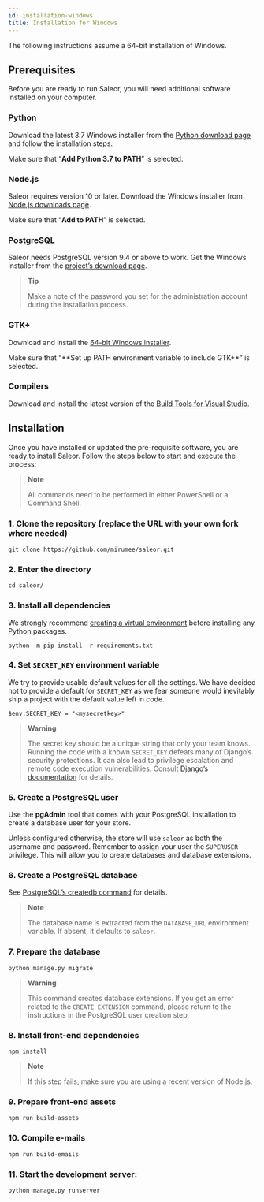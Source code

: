 ```yaml
---
id: installation-windows
title: Installation for Windows
---
```


The following instructions assume a 64-bit installation of Windows.


## Prerequisites

Before you are ready to run Saleor, you will need additional software installed on your computer.


### Python

Download the latest 3.7 Windows installer from the [Python download page](https://www.python.org/downloads/) and follow the installation steps.

Make sure that “**Add Python 3.7 to PATH**” is selected.


### Node.js

Saleor requires version 10 or later. Download the Windows installer from [Node.js downloads page](https://nodejs.org/en/download/).

Make sure that “**Add to PATH**” is selected.


### PostgreSQL

Saleor needs PostgreSQL version 9.4 or above to work. Get the Windows installer from the [project’s download page](https://www.postgresql.org/download/windows/).

> **Tip**
>
> Make a note of the password you set for the administration account during the installation process.



### GTK+

Download and install the [64-bit Windows installer](https://github.com/tschoonj/GTK-for-Windows-Runtime-Environment-Installer).

Make sure that “**Set up PATH environment variable to include GTK+*” is selected.


### Compilers

Download and install the latest version of the [Build Tools for Visual Studio](https://go.microsoft.com/fwlink/?linkid=840931).


## Installation

Once you have installed or updated the pre-requisite software, you are ready to install Saleor. Follow the steps below to start and execute the process:

> **Note**
>
> All commands need to be performed in either PowerShell or a Command Shell.



### 1. Clone the repository (replace the URL with your own fork where needed)

```console
git clone https://github.com/mirumee/saleor.git
```


### 2. Enter the directory

```console
cd saleor/
```


### 3. Install all dependencies

We strongly recommend [creating a virtual environment](https://docs.python.org/3/tutorial/venv.html) before installing any Python packages.

```console
python -m pip install -r requirements.txt
```


### 4. Set `SECRET_KEY` environment variable


We try to provide usable default values for all the settings. We have decided not to provide a default for `SECRET_KEY` as we fear someone would inevitably ship a project with the default value left in code.

```console
$env:SECRET_KEY = "<mysecretkey>"
```

> **Warning**
> 
> The secret key should be a unique string that only your team knows. Running the code with a known `SECRET_KEY` defeats many of Django’s security protections. It can also lead to privilege escalation and remote code execution vulnerabilities. Consult [Django’s documentation](https://docs.djangoproject.com/en/1.11/ref/settings/#secret-key) for details.



### 5. Create a PostgreSQL user

Use the **pgAdmin** tool that comes with your PostgreSQL installation to create a database user for your store.

Unless configured otherwise, the store will use `saleor` as both the username and password. Remember to assign your user the `SUPERUSER` privilege. This will allow you to create databases and database extensions.


### 6. Create a PostgreSQL database

See [PostgreSQL’s createdb command](https://www.postgresql.org/docs/current/static/app-createdb.html) for details.

> **Note**
>
> The database name is extracted from the `DATABASE_URL` environment variable. If absent, it defaults to `saleor`.


### 7. Prepare the database

```console
python manage.py migrate
```

> **Warning**
>
> This command creates database extensions. If you get an error related to the `CREATE EXTENSION` command, please return to the instructions in the PostgreSQL user creation step.


### 8. Install front-end dependencies

```console
npm install
```

> **Note**
> 
> If this step fails, make sure you are using a recent version of Node.js.


### 9. Prepare front-end assets

```console
npm run build-assets
```


### 10. Compile e-mails

```console
npm run build-emails
```


### 11. Start the development server:

```console
python manage.py runserver
```